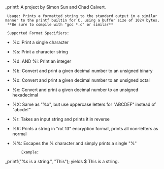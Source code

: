 _printf: A project by Simon Sun and Chad Calvert.

	 Usage: Prints a formatted string to the standard output in a similar manner to the printf builtin for C, using a buffer size of 1024 bytes.
	 **Be sure to compile with "gcc *.c" or similar**

	 Supported Format Specifiers:

- %c: Print a single character
- %s: Print a character string
- %d: AND %i: Print an integer
- %b: Convert and print a given decimal number to an unsigned binary
- %o: Convert and print a given decimal number to an unsigned octal
- %x: Convert and print a given decimal number to an unsigned hexadecimal
- %X: Same as "%x", but use uppercase letters for "ABCDEF" instead of "abcdef"
- %r: Takes an input string and prints it in reverse
- %R: Prints a string in "rot 13" encryption format, prints all non-letters as normal
- %%: Escapes the % character and simply prints a single "%"

      	  Example:
_printf("%s is a string.", "This");
yields
$ This is a string.
